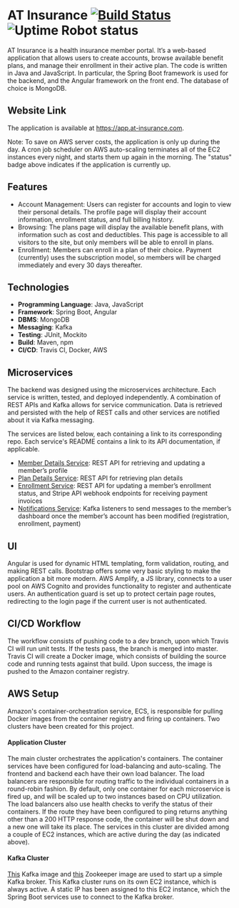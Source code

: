 # AT Insurance [![Build Status](https://travis-ci.com/abhithube/insurance-portal-angular.svg?branch=master)](https://travis-ci.com/abhithube/insurance-portal-angular) ![Uptime Robot status](https://img.shields.io/uptimerobot/status/m786310905-dccf1688865bc88700ab80f5)
AT Insurance is a health insurance member portal. It’s a web-based application that allows users to create accounts, browse available benefit plans, and manage their enrollment in their active plan. The code is written in Java and JavaScript. In particular, the Spring Boot framework is used for the backend, and the Angular framework on the front end. The database of choice is MongoDB.

## Website Link
The application is available at https://app.at-insurance.com.

Note: To save on AWS server costs, the application is only up during the day. A cron job scheduler on AWS auto-scaling terminates all of the EC2 instances every night, and starts them up again in the morning. The "status" badge above indicates if the application is currently up.

## Features
- Account Management: Users can register for accounts and login to view their personal details. The profile page will display their account information, enrollment status, and full billing history.
- Browsing: The plans page will display the available benefit plans, with information such as cost and deductibles. This page is accessible to all visitors to the site, but only members will be able to enroll in plans.
- Enrollment: Members can enroll in a plan of their choice. Payment (currently) uses the subscription model, so members will be charged immediately and every 30 days thereafter.

## Technologies
- **Programming Language**: Java, JavaScript
- **Framework**: Spring Boot, Angular
- **DBMS**: MongoDB
- **Messaging**: Kafka
- **Testing**: JUnit, Mockito
- **Build**: Maven, npm
- **CI/CD**: Travis CI, Docker, AWS

## Microservices
The backend was designed using the microservices architecture. Each service is written, tested, and deployed independently. A combination of REST APIs and Kafka allows for service communication. Data is retrieved and persisted with the help of REST calls and other services are notified about it via Kafka messaging.

The services are listed below, each containing a link to its corresponding repo. Each service's README contains a link to its API documentation, if applicable.
- [Member Details Service](https://github.com/abhithube/member-details-service): REST API for retrieving and updating a member’s profile
- [Plan Details Service](https://github.com/abhithube/plan-details-service): REST API for retrieving plan details
- [Enrollment Service](https://github.com/abhithube/enrollment-service): REST API for updating a member’s enrollment status, and Stripe API webhook endpoints for receiving payment invoices
- [Notifications Service](https://github.com/abhithube/notifications-service): Kafka listeners to send messages to the member’s dashboard once the member’s account has been modified (registration, enrollment, payment)

## UI
Angular is used for dynamic HTML templating, form validation, routing, and making REST calls. Bootstrap offers some very basic styling to make the application a bit more modern. AWS Amplify, a JS library, connects to a user pool on AWS Cognito and provides functionality to register and authenticate users. An authentication guard is set up to protect certain page routes, redirecting to the login page if the current user is not authenticated.

## CI/CD Workflow
The workflow consists of pushing code to a dev branch, upon which Travis CI will run unit tests. If the tests pass, the branch is merged into master. Travis CI will create a Docker image, which consists of building the source code and running tests against that build. Upon success, the image is pushed to the Amazon container registry.

## AWS Setup
Amazon's container-orchestration service, ECS, is responsible for pulling Docker images from the container registry and firing up containers. Two clusters have been created for this project.

#### Application Cluster
The main cluster orchestrates the application's containers. The container services have been configured for load-balancing and auto-scaling. The frontend and backend each have their own load balancer. The load balancers are responsible for routing traffic to the individual containers in a round-robin fashion. By default, only one container for each microservice is fired up, and will be scaled up to two instances based on CPU utilization. The load balancers also use health checks to verify the status of their containers. If the route they have been configured to ping returns anything other than a 200 HTTP response code, the container will be shut down and a new one will take its place. The services in this cluster are divided among a couple of EC2 instances, which are active during the day (as indicated above).

#### Kafka Cluster
[This](https://hub.docker.com/r/wurstmeister/kafka) Kafka image and [this](https://hub.docker.com/r/wurstmeister/zookeeper) Zookeeper image are used to start up a simple Kafka broker. This Kafka cluster runs on its own EC2 instance, which is always active. A static IP has been assigned to this EC2 instance, which the Spring Boot services use to connect to the Kafka broker.
